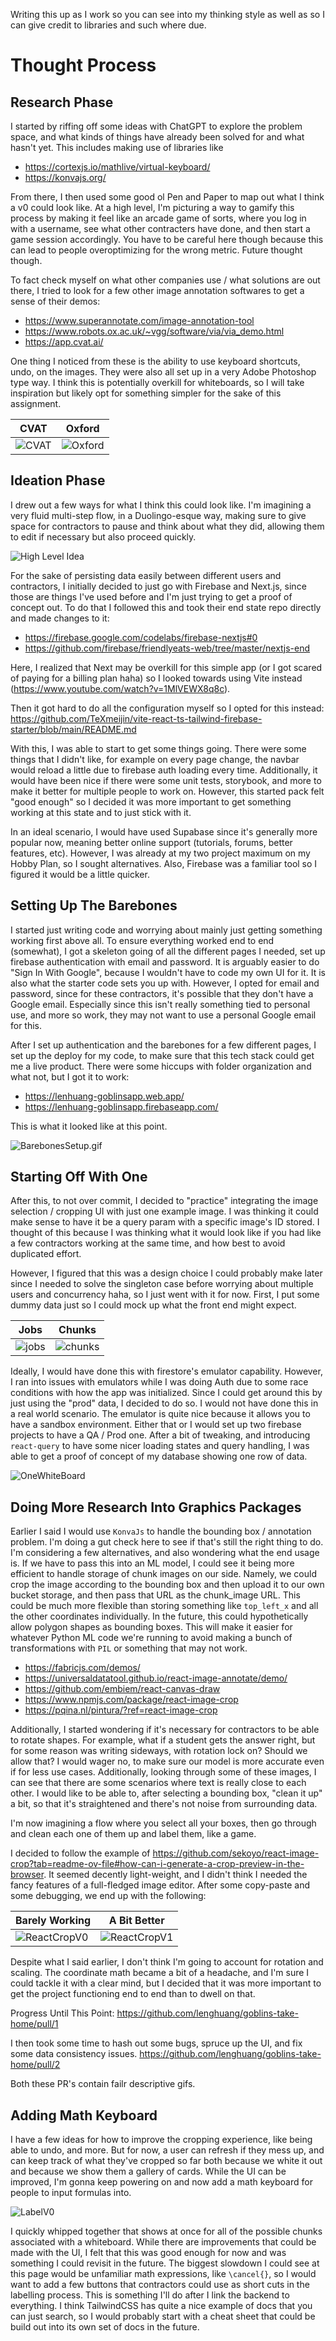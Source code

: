 Writing this up as I work so you can see into my thinking style as well as so I can give credit to libraries and such where due.

# Thought Process

## Research Phase

I started by riffing off some ideas with ChatGPT to explore the problem space, and what kinds of things have already been solved for and what hasn't yet. This includes making use of libraries like

- https://cortexjs.io/mathlive/virtual-keyboard/
- https://konvajs.org/

From there, I then used some good ol Pen and Paper to map out what I think a v0 could look like. At a high level, I'm picturing a way to gamify this process by making it feel like an arcade game of sorts, where you log in with a username, see what other contracters have done, and then start a game session accordingly. You have to be careful here though because this can lead to people overoptimizing for the wrong metric. Future thought though.

To fact check myself on what other companies use / what solutions are out there, I tried to look for a few other image annotation softwares to get a sense of their demos:

- https://www.superannotate.com/image-annotation-tool
- https://www.robots.ox.ac.uk/~vgg/software/via/via_demo.html
- https://app.cvat.ai/

One thing I noticed from these is the ability to use keyboard shortcuts, undo, on the images. They were also all set up in a very Adobe Photoshop type way. I think this is potentially overkill for whiteboards, so I will take inspiration but likely opt for something simpler for the sake of this assignment.

| CVAT              | Oxford                |
| ----------------- | --------------------- |
| ![CVAT](CVAT.png) | ![Oxford](Oxford.png) |

## Ideation Phase

I drew out a few ways for what I think this could look like. I'm imagining a very fluid multi-step flow, in a Duolingo-esque way, making sure to give space for contractors to pause and think about what they did, allowing them to edit if necessary but also proceed quickly.

![High Level Idea](HighLevelIdea.png)

For the sake of persisting data easily between different users and contractors, I initially decided to just go with Firebase and Next.js, since those are things I've used before and I'm just trying to get a proof of concept out. To do that I followed this and took their end state repo directly and made changes to it:

- https://firebase.google.com/codelabs/firebase-nextjs#0
- https://github.com/firebase/friendlyeats-web/tree/master/nextjs-end

Here, I realized that Next may be overkill for this simple app (or I got scared of paying for a billing plan haha) so I looked towards using Vite instead (https://www.youtube.com/watch?v=1MlVEWX8q8c).

Then it got hard to do all the configuration myself so I opted for this instead: https://github.com/TeXmeijin/vite-react-ts-tailwind-firebase-starter/blob/main/README.md

With this, I was able to start to get some things going. There were some things that I didn't like, for example on every page change, the navbar would reload a little due to firebase auth loading every time. Additionally, it would have been nice if there were some unit tests, storybook, and more to make it better for multiple people to work on. However, this started pack felt "good enough" so I decided it was more important to get something working at this state and to just stick with it.

In an ideal scenario, I would have used Supabase since it's generally more popular now, meaning better online support (tutorials, forums, better features, etc). However, I was already at my two project maximum on my Hobby Plan, so I sought alternatives. Also, Firebase was a familiar tool so I figured it would be a little quicker.

## Setting Up The Barebones

I started just writing code and worrying about mainly just getting something working first above all. To ensure everything worked end to end (somewhat), I got a skeleton going of all the different pages I needed, set up firebase authentication with email and password. It is arguably easier to do "Sign In With Google", because I wouldn't have to code my own UI for it. It is also what the starter code sets you up with. However, I opted for email and password, since for these contractors, it's possible that they don't have a Google email. Especially since this isn't really something tied to personal use, and more so work, they may not want to use a personal Google email for this.

After I set up authentication and the barebones for a few different pages, I set up the deploy for my code, to make sure that this tech stack could get me a live product. There were some hiccups with folder organization and what not, but I got it to work:

- https://lenhuang-goblinsapp.web.app/
- https://lenhuang-goblinsapp.firebaseapp.com/

This is what it looked like at this point.

![BarebonesSetup.gif](BarebonesSetup.gif)

## Starting Off With One

After this, to not over commit, I decided to "practice" integrating the image selection / cropping UI with just one example image. I was thinking it could make sense to have it be a query param with a specific image's ID stored. I thought of this because I was thinking what it would look like if you had like a few contractors working at the same time, and how best to avoid duplicated effort.

However, I figured that this was a design choice I could probably make later since I needed to solve the singleton case before worrying about multiple users and concurrency haha, so I just went with it for now. First, I put some dummy data just so I could mock up what the front end might expect.

| Jobs                   | Chunks                    |
| ---------------------- | ------------------------- |
| ![jobs](DummyData.png) | ![chunks](DummyData1.png) |

Ideally, I would have done this with firestore's emulator capability. However, I ran into issues with emulators while I was doing Auth due to some race conditions with how the app was initialized. Since I could get around this by just using the "prod" data, I decided to do so. I would not have done this in a real world scenario. The emulator is quite nice because it allows you to have a sandbox environment. Either that or I would set up two firebase projects to have a QA / Prod one. After a bit of tweaking, and introducing `react-query` to have some nicer loading states and query handling, I was able to get a proof of concept of my database showing one row of data.

![OneWhiteBoard](OneWhiteBoard.png)

## Doing More Research Into Graphics Packages

Earlier I said I would use `KonvaJs` to handle the bounding box / annotation problem. I'm doing a gut check here to see if that's still the right thing to do. I'm considering a few alternatives, and also wondering what the end usage is. If we have to pass this into an ML model, I could see it being more efficient to handle storage of chunk images on our side. Namely, we could crop the image according to the bounding box and then upload it to our own bucket storage, and then pass that URL as the chunk_image URL. This could be much more flexible than storing something like `top_left_x` and all the other coordinates individually. In the future, this could hypothetically allow polygon shapes as bounding boxes. This will make it easier for whatever Python ML code we're running to avoid making a bunch of transformations with `PIL` or something that may not work.

- https://fabricjs.com/demos/
- https://universaldatatool.github.io/react-image-annotate/demo/
- https://github.com/embiem/react-canvas-draw
- https://www.npmjs.com/package/react-image-crop
- https://pqina.nl/pintura/?ref=react-image-crop

Additionally, I started wondering if it's necessary for contractors to be able to rotate shapes. For example, what if a student gets the answer right, but for some reason was writing sideways, with rotation lock on? Should we allow that? I would wager no, to make sure our model is more accurate even if for less use cases. Additionally, looking through some of these images, I can see that there are some scenarios where text is really close to each other. I would like to be able to, after selecting a bounding box, "clean it up" a bit, so that it's straightened and there's not noise from surrounding data.

I'm now imagining a flow where you select all your boxes, then go through and clean each one of them up and label them, like a game.

I decided to follow the example of https://github.com/sekoyo/react-image-crop?tab=readme-ov-file#how-can-i-generate-a-crop-preview-in-the-browser. It seemed decently light-weight, and I didn't think I needed the fancy features of a full-fledged image editor. After some copy-paste and some debugging, we end up with the following:

| Barely Working                  | A Bit Better                    |
| ------------------------------- | ------------------------------- |
| ![ReactCropV0](ReactCropV0.png) | ![ReactCropV1](ReactCropV1.png) |

Despite what I said earlier, I don't think I'm going to account for rotation and scaling. The coordinate math became a bit of a headache, and I'm sure I could tackle it with a clear mind, but I decided that it was more important to get the project functioning end to end than to dwell on that.

Progress Until This Point: https://github.com/lenghuang/goblins-take-home/pull/1

I then took some time to hash out some bugs, spruce up the UI, and fix some data consistency issues. https://github.com/lenghuang/goblins-take-home/pull/2

Both these PR's contain failr descriptive gifs.

## Adding Math Keyboard

I have a few ideas for how to improve the cropping experience, like being able to undo, and more. But for now, a user can refresh if they mess up, and can keep track of what they've cropped so far both because we white it out and because we show them a gallery of cards. While the UI can be improved, I'm gonna keep powering on and now add a math keyboard for people to input formulas into.

![LabelV0](LabelV0png)

I quickly whipped together that shows at once for all of the possible chunks associated with a whiteboard. While there are improvements that could be made with the UI, I felt that this was good enough for now and was something I could revisit in the future. The biggest slowdown I could see at this page would be unfamiliar math expressions, like `\cancel{}`, so I would want to add a few buttons that contractors could use as short cuts in the labelling process. This is something I'll do after I link the backend to everything. I think TailwindCSS has quite a nice example of docs that you can just search, so I would probably start with a cheat sheet that could be build out into its own set of docs in the future.
